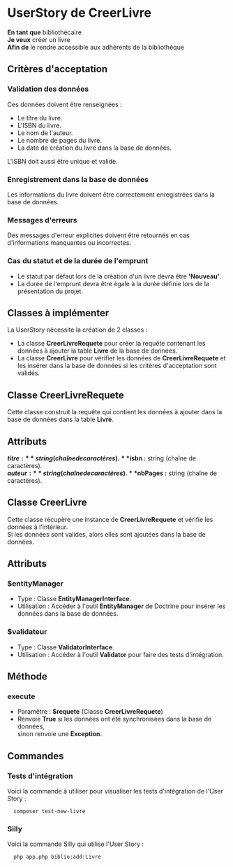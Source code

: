 # UserStory de CreerLivre

**En tant que** bibliothécaire  
**Je veux** créer un livre  
**Afin de** le rendre accessible aux adhérents de la bibliothèque  

## Critères d'acceptation

### Validation des données

Ces données doivent être renseignées :

- Le titre du livre.
- L'ISBN du livre.
- Le nom de l'auteur.
- Le nombre de pages du livre.
- La date de création du livre dans la base de données.

L'ISBN doit aussi être unique et valide.

### Enregistrement dans la base de données

Les informations du livre doivent être correctement enregistrées dans la base de données.

### Messages d'erreurs

Des messages d'erreur explicites doivent être retournés en cas d'informations manquantes ou incorrectes.

### Cas du statut et de la durée de l'emprunt

- Le statut par défaut lors de la création d'un livre devra être **'Nouveau'**.
- La durée de l'emprunt devra être égale à la durée définie lors de la présentation du projet.

## Classes à implémenter

La UserStory nécessite la création de 2 classes :

- La classe **CreerLivreRequete** pour créer la requête contenant les données à ajouter la table **Livre** de la base de données.
- La classe **CreerLivre** pour vérifier les données de **CreerLivreRequete** et les insérer dans la base de données si les critères d'acceptation sont validés.

## Classe CreerLivreRequete

Cette classe construit la requête qui contient les données à ajouter dans la base de données dans la table **Livre**.  
## Attributs

**$titre :** string (chaîne de caractères).  
**$isbn :** string (chaîne de caractères).  
**$auteur :** string (chaîne de caractères).  
**$nbPages :** string (chaîne de caractères).  

## Classe CreerLivre

Cette classe récupère une instance de **CreerLivreRequete** et vérifie les données à l'intérieur.  
Si les données sont valides, alors elles sont ajoutées dans la base de données.  

## Attributs

### $entityManager
- Type : Classe **EntityManagerInterface**.
- Utilisation : Accéder à l'outil **EntityManager** de Doctrine pour insérer les données dans la base de données.

### $validateur
- Type : Classe **ValidatorInterface**.
- Utilisation : Accéder à l'outil **Validator** pour faire des tests d'intégration.

## Méthode

### execute
- Paramètre : **$requete** (Classe **CreerLivreRequete**)
- Renvoie **True** si les données ont été synchronisées dans la base de données,  
sinon renvoie une **Exception**.

## Commandes

### Tests d'intégration
Voici la commande à utiliser pour visualiser les tests d'intégration de l'User Story :
```batch
  composer test-new-livre
```

### Silly
Voici la commande Silly qui utilise l'User Story :
```batch
  php app.php biblio:add:Livre
```